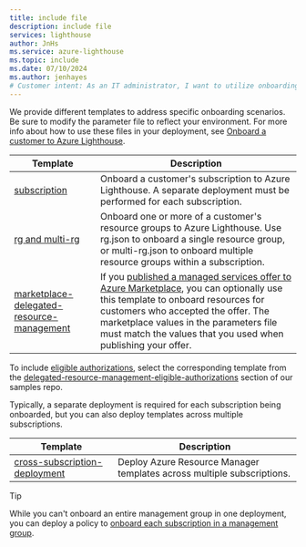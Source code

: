 ```yaml
---
title: include file
description: include file
services: lighthouse
author: JnHs
ms.service: azure-lighthouse
ms.topic: include
ms.date: 07/10/2024
ms.author: jenhayes
# Customer intent: As an IT administrator, I want to utilize onboarding templates for Azure Lighthouse, so that I can efficiently manage customer subscriptions and resource groups across multiple deployments.
---
```


We provide different templates to address specific onboarding scenarios. Be sure to modify the parameter file to reflect your environment. For more info about how to use these files in your deployment, see [Onboard a customer to Azure Lighthouse](../how-to/onboard-customer.md).

| **Template** | **Description** |
|---------|---------|
| [subscription](https://github.com/Azure/Azure-Lighthouse-samples/tree/master/templates/delegated-resource-management/subscription) | Onboard a customer's subscription to Azure Lighthouse. A separate deployment must be performed for each subscription. |
| [rg and multi-rg](https://github.com/Azure/Azure-Lighthouse-samples/tree/master/templates/delegated-resource-management/rg) | Onboard one or more of a customer's resource groups to Azure Lighthouse. Use rg.json to onboard a single resource group, or multi-rg.json to onboard multiple resource groups within a subscription. |
| [marketplace-delegated-resource-management](https://github.com/Azure/Azure-Lighthouse-samples/tree/master/templates/marketplace-delegated-resource-management) | If you [published a managed services offer to Azure Marketplace](../how-to/publish-managed-services-offers.md), you can optionally use this template to onboard resources for customers who accepted the offer. The marketplace values in the parameters file must match the values that you used when publishing your offer. |

To include [eligible authorizations](../how-to/create-eligible-authorizations.md), select the corresponding template from the [delegated-resource-management-eligible-authorizations](https://github.com/Azure/Azure-Lighthouse-samples/tree/master/templates/delegated-resource-management-eligible-authorizations) section of our samples repo.

Typically, a separate deployment is required for each subscription being onboarded, but you can also deploy templates across multiple subscriptions.

| **Template** | **Description** |
|---------|---------|
| [cross-subscription-deployment](https://github.com/Azure/Azure-Lighthouse-samples/tree/master/templates/cross-subscription-deployment) | Deploy Azure Resource Manager templates across multiple subscriptions. |

> [!TIP]
> While you can't onboard an entire management group in one deployment, you can deploy a policy to [onboard each subscription in a management group](../how-to/onboard-management-group.md).